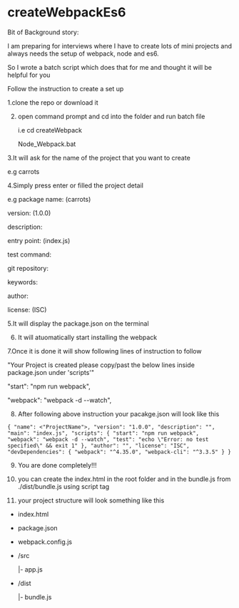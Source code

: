 # createWebpackEs6

Bit of Background story:

I am preparing for interviews where I have to create lots of mini projects and always needs the setup of webpack, node and es6.

So I wrote a batch script which does that for me and thought it will be helpful for you

Follow the instruction to create a set up

1.clone the repo or download it

2. open command prompt and cd into the folder and run batch file

   i.e cd createWebpack

   Node_Webpack.bat

3.It will ask for the name of the project that you want to create

e.g carrots

4.Simply press enter or filled the project detail

e.g package name: (carrots)

version: (1.0.0)

description:

entry point: (index.js)

test command:

git repository:

keywords:

author:

license: (ISC)

5.It will display the package.json on the terminal

6. It will atuomatically start installing the webpack

7.Once it is done it will show following lines of instruction to follow

"Your Project is created please copy/past the below lines inside package.json under 'scripts'"

"start": "npm run webpack",

"webpack": "webpack -d --watch",

8. After following above instruction your pacakge.json will look like this

`{ "name": <"ProjectName">, "version": "1.0.0", "description": "", "main": "index.js", "scripts": { "start": "npm run webpack", "webpack": "webpack -d --watch", "test": "echo \"Error: no test specified\" && exit 1" }, "author": "", "license": "ISC", "devDependencies": { "webpack": "^4.35.0", "webpack-cli": "^3.3.5" } }`

9. You are done completely!!!

10. you can create the index.html in the root folder and in the bundle.js from ./dist/bundle.js using script tag

11. your project structure will look something like this

- index.html

- package.json

- webpack.config.js

- /src

  |- app.js

- /dist

  |- bundle.js

